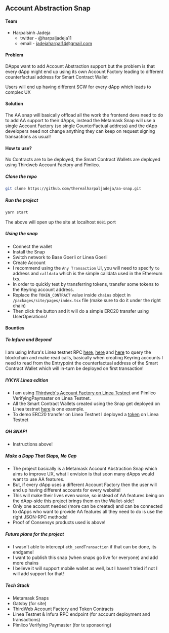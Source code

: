 ## Account Abstraction Snap

#### Team

- Harpalsinh Jadeja
  - twitter - @harpaljadeja11
  - email - jadejaharpal14@gmail.com

#### Problem

DApps want to add Account Abstraction support but the problem is that every dApp might end up using its own Account Factory leading to different counterfactual address for Smart Contract Wallet

Users will end up having different SCW for every dApp which leads to complex UX

#### Solution

The AA snap will basically offload all the work the frontend devs need to do to add AA support to their dApps, instead the Metamask Snap will use a single Account Factory (so single CounterFactual address) and the dApp developers need not change anything they can keep on request signing transactions as usual!

#### How to use?

No Contracts are to be deployed, the Smart Contract Wallets are deployed using Thirdweb Account Factory and Pimlico.

##### Clone the repo

```bash
git clone https://github.com/therealharpaljadeja/aa-snap.git
```

##### Run the project

```bash
yarn start
```

The above will open up the site at localhost `8081` port

##### Using the snap

- Connect the wallet
- Install the Snap
- Switch network to Base Goerli or Linea Goerli
- Create Account
- I recommend using the `Any Transaction` UI, you will need to specify `to` address and `calldata` which is the simple calldata used in the Ethereum txs.
- In order to quickly test by transferring tokens, transfer some tokens to the Keyring account address.
- Replace the `TOKEN_CONTRACT` value inside `chains` object in `/packages/site/pages/index.tsx` file (make sure to do it under the right chain)
- Then click the button and it will do a simple ERC20 transfer using UserOperations!

#### Bounties

##### To Infura and Beyond

I am using Infura's Linea testnet RPC [here](https://github.com/therealharpaljadeja/aa-snap/blob/a183b184b3e19af2e842238b894daf1a5be17f1d/packages/snap/src/keyring.ts#L44), [here](https://github.com/therealharpaljadeja/aa-snap/blob/a183b184b3e19af2e842238b894daf1a5be17f1d/packages/snap/src/keyring.ts#L214) and [here](https://github.com/therealharpaljadeja/aa-snap/blob/a183b184b3e19af2e842238b894daf1a5be17f1d/packages/site/src/pages/index.tsx#L56) to query the blockchain and make read calls, basically when creating Keyring accounts I need to read from the Entrypoint the counterfactual address of the Smart Contract Wallet which will in-turn be deployed on first transaction!

##### IYKYK Linea edition

- I am using [Thirdweb's Account Factory on Linea Testnet](https://thirdweb.com/linea-testnet/0xb68E99D84aCb7C34282086B44bE5105dE7c25496) and Pimlico VerifyingPaymaster on Linea Testnet.
- All the Smart Contract Wallets created using the Snap get deployed on Linea testnet [here](https://goerli.lineascan.build/address/0x92DE48F5896ffb67395832d335999B99F2Cd585F#code) is one example.
- To demo ERC20 transfer on Linea Testnet I deployed a [token](https://thirdweb.com/linea-testnet/0x89274A233b7A48047553408b2aFe1e2815234D26/tokens) on Linea Testnet

##### OH SNAP!

- Instructions above!

##### Make a Dapp That Slaps, No Cap

- The project basically is a Metamask Account Abstraction Snap which aims to improve UX, what I envision is that soon many dApps would want to use AA features.
- But, if every dApp uses a different Account Factory then the user will end up having different accounts for every website!
- This will make their lives even worse, so instead of AA features being on the dApp-side this project brings them on the Wallet-side!
- Only one account needed (more can be created) and can be connected to dApps who want to provide AA features all they need to do is use the right JSON-RPC methods!
- Proof of Consensys products used is above!

##### Future plans for the project

- I wasn't able to intercept `eth_sendTransaction` if that can be done, its endgame!
- I want to publish this snap (when snaps go live for everyone) and add more chains
- I believe it will support mobile wallet as well, but I haven't tried if not I will add support for that!

##### Tech Stack

- Metamask Snaps
- Gatsby (for site)
- ThirdWeb Account Factory and Token Contracts
- Linea Testnet & Infura RPC endpoint (for account deployment and transactions)
- Pimlico Verifying Paymaster (for tx sponsoring)
